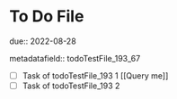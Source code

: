 # To Do File

due:: 2022-08-28

metadatafield:: todoTestFile_193\_67

- [ ] Task of todoTestFile_193 1 [[Query me]]
- [ ] Task of todoTestFile_193 2
